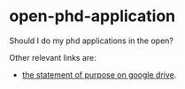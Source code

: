 open-phd-application
====================

Should I do my phd applications in the open?

Other relevant links are:
+ [the statement of purpose on google drive](https://docs.google.com/document/d/1ilMGTAA44YXbtclH8Hl0p46lmirKvaA0dOyf02WZ3HY/edit).
